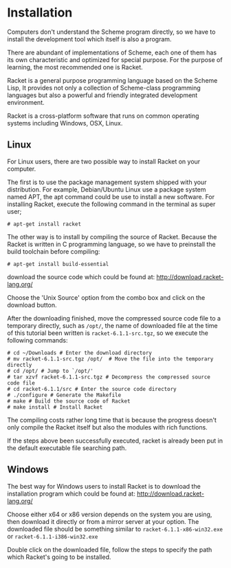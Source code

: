 Installation
============


Computers don't understand the Scheme program directly, 
so we have to install the development tool which itself is also 
a program.

There are abundant of implementations of Scheme, each one of them has
its own characteristic and optimized for special purpose. 
For the purpose of learning, the most recommended one is Racket.

Racket is a general purpose programming language based on the Scheme Lisp,
It provides not only a collection of Scheme-class programming languages
but also a powerful and friendly integrated development environment.

Racket is a cross-platform software that runs on common operating systems
including Windows, OSX, Linux.


Linux
-----

For Linux users, there are two possible way to install Racket on your
computer.

The first is to use the package management system shipped with
your distribution. For example, Debian/Ubuntu Linux use a package system
named APT, the apt command could be use to install a new software.
For installing Racket, execute the following command in the terminal as
super user;
```
# apt-get install racket
```

The other way is to install by compiling the source of Racket.
Because the Racket is written in C programming language, so 
we have to preinstall the build toolchain before compiling:
```
# apt-get install build-essential
```

download the source code which could be found at:
http://download.racket-lang.org/

Choose the 'Unix Source' option from the combo box and click on the 
download button.

After the downloading finished, move the compressed source code file to 
a temporary directly, such as `/opt/`, the name of downloaded file at the
time of this tutorial been written is `racket-6.1.1-src.tgz`, so
we execute the following commands:

```
# cd ~/Downloads # Enter the download directory
# mv racket-6.1.1-src.tgz /opt/  # Move the file into the temporary directly
# cd /opt/ # Jump to `/opt/'
# tar xzvf racket-6.1.1-src.tgz # Decompress the compressed source code file
# cd racket-6.1.1/src # Enter the source code directory
# ./configure # Generate the Makefile
# make # Build the source code of Racket
# make install # Install Racket
``` 

The compiling costs rather long time that is because the progress doesn't
only compile the Racket itself but also the modules with rich functions.

If the steps above been successfully executed, 
racket is already been put in the default executable file searching path.


Windows
-------

The best way for Windows users to install Racket is to download the installation program which could be found at:
http://download.racket-lang.org/

Choose either x64 or x86 version depends on the system you are using, then 
download it directly or from a mirror server at your option. 
The downloaded file should be something similar to `racket-6.1.1-x86-win32.exe` or `racket-6.1.1-i386-win32.exe`

Double click on the downloaded file, follow the steps to specify the 
path which Racket's going to be installed.


